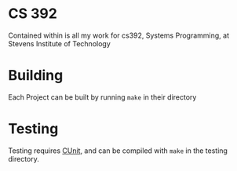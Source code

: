 # CS 392 #
Contained within is all my work for cs392, Systems Programming, at Stevens Institute of Technology

# Building #
Each Project can be built by running `make` in their directory

# Testing #
Testing requires [CUnit](http://cunit.sourceforge.net/), and can be compiled with `make` in the testing directory.
